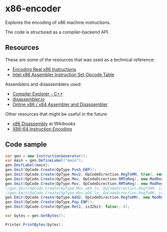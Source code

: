# x86-encoder
Explores the encoding of x86 machine instructions.

The code is structured as a compiler-backend API.

## Resources

These are some of the resources that was used as a technical reference:

* [Encoding Real x86 Instructions](http://www.c-jump.com/CIS77/CPU/x86/lecture.html)
* [Intel x86 Assembler Instruction Set Opcode Table](http://sparksandflames.com/files/x86InstructionChart.html)

Assemblers and disassemblers used:

* [Compiler Explorer - C++](https://gcc.godbolt.org/)
* [disassembler.io](https://www.onlinedisassembler.com/)
* [Online x86 / x64 Assembler and Disassembler](https://defuse.ca/online-x86-assembler.htm#disassembly)

Other resources that might be useful in the future:

* [x86 Disassembly](https://en.wikibooks.org/wiki/X86_Disassembly) at Wikibooks
* [X86-64 Instruction Encoding](http://wiki.osdev.org/X86-64_Instruction_Encoding)

## Code sample

```csharp
var gen = new InstructionGenerator();
var main = gen.DefineLabel("main");
gen.EmitLabel(main);
gen.Emit(OpCode.Create(OpType.Push_EBP));
gen.Emit(OpCode.Create(OpType.Mov2, OpCodeDirection.RegToRM, true), new ModRegRM(Mod.E4, Register.ESP, Register.EBP));
gen.Emit(OpCode.Create(OpType.Mov, OpCodeDirection.RMToReg), new ModRegRM(Mod.E2, Register.EAX, Register.EBP, + 8));
gen.Emit(OpCode.Create(OpType.Mov, OpCodeDirection.RMToReg), new ModRegRM(Mod.E2, Register.EDX, Register.EBP, + 12));
//gen.Emit(OpCode.Create(OpType.Mov_eAX_lv, OpCodeDirection.RegToRM, isImmediate: true), constant: 2);
//gen.Emit(OpCode.Create(OpType.Mov_eDX_lv, OpCodeDirection.RegToRM, isImmediate: true), constant: 3);
gen.Emit(OpCode.Create(OpType.Add2, OpCodeDirection.RegToRM), new ModRegRM(Mod.E4, Register.EDX, Register.EAX));
gen.Emit(OpCode.Create(OpType.Pop_EBP));
gen.Emit(OpCode.Create(OpType.Ret1, is32bit: false), 8);

var bytes = gen.GetBytes();

Printer.PrintBytes(bytes);
```
